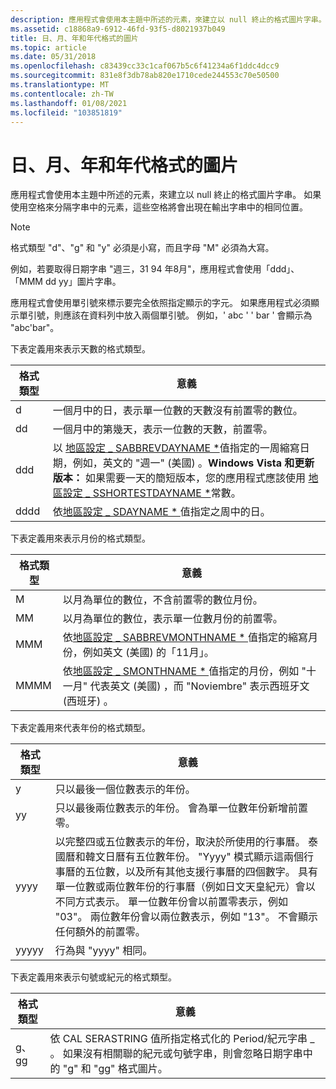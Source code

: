 ```yaml
---
description: 應用程式會使用本主題中所述的元素，來建立以 null 終止的格式圖片字串。
ms.assetid: c18868a9-6912-46fd-93f5-d8021937b049
title: 日、月、年和年代格式的圖片
ms.topic: article
ms.date: 05/31/2018
ms.openlocfilehash: c83439cc33c1caf067b5c6f41234a6f1ddc4dcc9
ms.sourcegitcommit: 831e8f3db78ab820e1710cede244553c70e50500
ms.translationtype: MT
ms.contentlocale: zh-TW
ms.lasthandoff: 01/08/2021
ms.locfileid: "103851819"
---
```

# <a name="day-month-year-and-era-format-pictures"></a>日、月、年和年代格式的圖片

應用程式會使用本主題中所述的元素，來建立以 null 終止的格式圖片字串。 如果使用空格來分隔字串中的元素，這些空格將會出現在輸出字串中的相同位置。

> [!Note]  
> 格式類型 "d"、"g" 和 "y" 必須是小寫，而且字母 "M" 必須為大寫。

 

例如，若要取得日期字串 "週三，31 94 年8月"，應用程式會使用「ddd」、「MMM dd yy」圖片字串。

應用程式會使用單引號來標示要完全依照指定顯示的字元。 如果應用程式必須顯示單引號，則應該在資料列中放入兩個單引號。 例如，' abc ' ' bar ' 會顯示為 "abc'bar"。

下表定義用來表示天數的格式類型。



| 格式類型 | 意義                                                                                                                                                                                                                                                                                                                                                                   |
|-------------|---------------------------------------------------------------------------------------------------------------------------------------------------------------------------------------------------------------------------------------------------------------------------------------------------------------------------------------------------------------------------|
| d           | 一個月中的日，表示單一位數的天數沒有前置零的數位。                                                                                                                                                                                                                                                                                                   |
| dd          | 一個月中的第幾天，表示一位數的天數，前置零。                                                                                                                                                                                                                                                                                                      |
| ddd         | 以 [地區設定 \_ SABBREVDAYNAME \*](locale-sabbrev-constants.md)值指定的一周縮寫日期，例如，英文的 "週一" (美國) 。**Windows Vista 和更新版本：** 如果需要一天的簡短版本，您的應用程式應該使用 [地區設定 \_ SSHORTESTDAYNAME \*](locale-sshortestdayname-constants.md)常數。<br/> |
| dddd        | 依[地區設定 \_ SDAYNAME \* ](locale-sdayname-constants.md)值指定之周中的日。                                                                                                                                                                                                                                                                              |



 

下表定義用來表示月份的格式類型。



| 格式類型 | 意義                                                                                                                                                                          |
|-------------|----------------------------------------------------------------------------------------------------------------------------------------------------------------------------------|
| M           | 以月為單位的數位，不含前置零的數位月份。                                                                                                                   |
| MM          | 以月為單位的數位，表示單一位數月份的前置零。                                                                                                                      |
| MMM         | 依[地區設定 \_ SABBREVMONTHNAME \* ](locale-sabbrev-constants.md)值指定的縮寫月份，例如英文 (美國) 的「11月」。                             |
| MMMM        | 依[地區設定 \_ SMONTHNAME \* ](locale-smonthname-constants.md)值指定的月份，例如 "十一月" 代表英文 (美國) ，而 "Noviembre" 表示西班牙文 (西班牙) 。 |



 

下表定義用來代表年份的格式類型。



| 格式類型 | 意義                                                                                                                                                                                                                                                                                                                                                                                                                                                                                                                                                                      |
|-------------|------------------------------------------------------------------------------------------------------------------------------------------------------------------------------------------------------------------------------------------------------------------------------------------------------------------------------------------------------------------------------------------------------------------------------------------------------------------------------------------------------------------------------------------------------------------------------|
| y           | 只以最後一個位數表示的年份。                                                                                                                                                                                                                                                                                                                                                                                                                                                                                                                                     |
| yy          | 只以最後兩位數表示的年份。 會為單一位數年份新增前置零。                                                                                                                                                                                                                                                                                                                                                                                                                                                                                |
| yyyy        | 以完整四或五位數表示的年份，取決於所使用的行事曆。 泰國曆和韓文日曆有五位數年份。 "Yyyy" 模式顯示這兩個行事曆的五位數，以及所有其他支援行事曆的四個數字。 具有單一位數或兩位數年份的行事曆（例如日文天皇紀元）會以不同方式表示。 單一位數年份會以前置零表示，例如 "03"。 兩位數年份會以兩位數表示，例如 "13"。 不會顯示任何額外的前置零。 |
| yyyyy       | 行為與 "yyyy" 相同。                                                                                                                                                                                                                                                                                                                                                                                                                                                                                                                                               |



 

下表定義用來表示句號或紀元的格式類型。



| 格式類型 | 意義                                                                                                                                                                              |
|-------------|--------------------------------------------------------------------------------------------------------------------------------------------------------------------------------------|
| g、gg       | 依 CAL SERASTRING 值所指定格式化的 Period/紀元字串 \_ 。 如果沒有相關聯的紀元或句號字串，則會忽略日期字串中的 "g" 和 "gg" 格式圖片。 |



 

 

 




